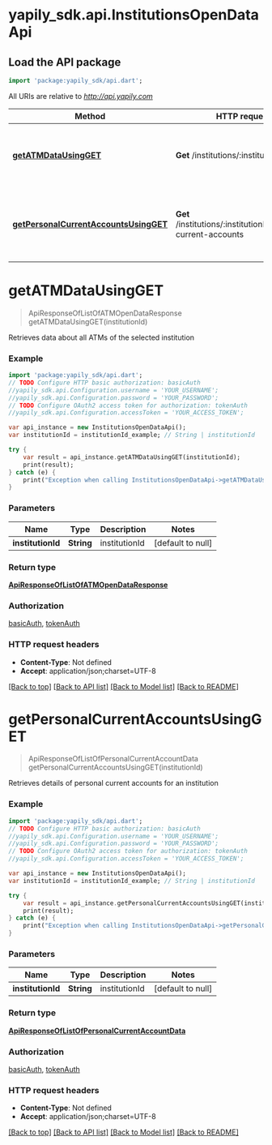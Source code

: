 # yapily_sdk.api.InstitutionsOpenDataApi

## Load the API package
```dart
import 'package:yapily_sdk/api.dart';
```

All URIs are relative to *http://api.yapily.com*

Method | HTTP request | Description
------------- | ------------- | -------------
[**getATMDataUsingGET**](InstitutionsOpenDataApi.md#getATMDataUsingGET) | **Get** /institutions/:institutionId/atms | Retrieves data about all ATMs of the selected institution
[**getPersonalCurrentAccountsUsingGET**](InstitutionsOpenDataApi.md#getPersonalCurrentAccountsUsingGET) | **Get** /institutions/:institutionId/personal-current-accounts | Retrieves details of personal current accounts for an institution


# **getATMDataUsingGET**
> ApiResponseOfListOfATMOpenDataResponse getATMDataUsingGET(institutionId)

Retrieves data about all ATMs of the selected institution

### Example 
```dart
import 'package:yapily_sdk/api.dart';
// TODO Configure HTTP basic authorization: basicAuth
//yapily_sdk.api.Configuration.username = 'YOUR_USERNAME';
//yapily_sdk.api.Configuration.password = 'YOUR_PASSWORD';
// TODO Configure OAuth2 access token for authorization: tokenAuth
//yapily_sdk.api.Configuration.accessToken = 'YOUR_ACCESS_TOKEN';

var api_instance = new InstitutionsOpenDataApi();
var institutionId = institutionId_example; // String | institutionId

try { 
    var result = api_instance.getATMDataUsingGET(institutionId);
    print(result);
} catch (e) {
    print("Exception when calling InstitutionsOpenDataApi->getATMDataUsingGET: $e\n");
}
```

### Parameters

Name | Type | Description  | Notes
------------- | ------------- | ------------- | -------------
 **institutionId** | **String**| institutionId | [default to null]

### Return type

[**ApiResponseOfListOfATMOpenDataResponse**](ApiResponseOfListOfATMOpenDataResponse.md)

### Authorization

[basicAuth](../README.md#basicAuth), [tokenAuth](../README.md#tokenAuth)

### HTTP request headers

 - **Content-Type**: Not defined
 - **Accept**: application/json;charset=UTF-8

[[Back to top]](#) [[Back to API list]](../README.md#documentation-for-api-endpoints) [[Back to Model list]](../README.md#documentation-for-models) [[Back to README]](../README.md)

# **getPersonalCurrentAccountsUsingGET**
> ApiResponseOfListOfPersonalCurrentAccountData getPersonalCurrentAccountsUsingGET(institutionId)

Retrieves details of personal current accounts for an institution

### Example 
```dart
import 'package:yapily_sdk/api.dart';
// TODO Configure HTTP basic authorization: basicAuth
//yapily_sdk.api.Configuration.username = 'YOUR_USERNAME';
//yapily_sdk.api.Configuration.password = 'YOUR_PASSWORD';
// TODO Configure OAuth2 access token for authorization: tokenAuth
//yapily_sdk.api.Configuration.accessToken = 'YOUR_ACCESS_TOKEN';

var api_instance = new InstitutionsOpenDataApi();
var institutionId = institutionId_example; // String | institutionId

try { 
    var result = api_instance.getPersonalCurrentAccountsUsingGET(institutionId);
    print(result);
} catch (e) {
    print("Exception when calling InstitutionsOpenDataApi->getPersonalCurrentAccountsUsingGET: $e\n");
}
```

### Parameters

Name | Type | Description  | Notes
------------- | ------------- | ------------- | -------------
 **institutionId** | **String**| institutionId | [default to null]

### Return type

[**ApiResponseOfListOfPersonalCurrentAccountData**](ApiResponseOfListOfPersonalCurrentAccountData.md)

### Authorization

[basicAuth](../README.md#basicAuth), [tokenAuth](../README.md#tokenAuth)

### HTTP request headers

 - **Content-Type**: Not defined
 - **Accept**: application/json;charset=UTF-8

[[Back to top]](#) [[Back to API list]](../README.md#documentation-for-api-endpoints) [[Back to Model list]](../README.md#documentation-for-models) [[Back to README]](../README.md)


